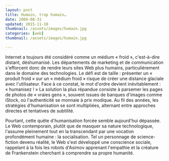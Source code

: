 ```yaml
---
layout: post
title: Humain, trop humain…
date: 2009-08-31
updated: 2015-11-10
thumbnail: /assets/images/humain.jpg
categories: [web]
thumbnail: /assets/images/humain.jpg

---
```


Internet a toujours été considéré comme un médium « froid », c'est-à-dire distant, déshumanisé. Les départements de marketing et de communication s'efforcent donc de rendre leurs sites Web plus humains, particulièrement dans le domaine des technologies. Le défi est de taille : présenter un « produit froid » sur un « médium froid » risque de créer une distance glaciale avec l'utilisateur. Face à ce constat, le mot d'ordre devient inévitablement : « humanisez ! » La solution la plus répandue consiste à parsemer les pages de photos de « vraies gens », souvent issues de banques d'images comme iStock, où l'authenticité se monnaie à prix modique. Au fil des années, les stratégies d'humanisation se sont multipliées, alternant entre approches directes et tentatives de subtilité.

Pourtant, cette quête d'humanisation forcée semble aujourd'hui dépassée. Le Web contemporain, plutôt que de masquer sa nature technologique, l'assume pleinement tout en la transcendant par une vocation profondément humaine : la socialisation. Tel un personnage de science-fiction devenu réalité, le Web s'est développé une conscience sociale, rappelant à la fois les robots d'Asimov apprenant l'empathie et la créature de Frankenstein cherchant à comprendre sa propre humanité.
